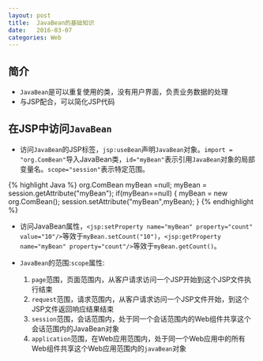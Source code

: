```yaml
---
layout: post
title:  JavaBean的基础知识
date:   2016-03-07
categories: Web
---
```

## 简介

* `JavaBean`是可以重复使用的类，没有用户界面，负责业务数据的处理
* 与JSP配合，可以简化JSP代码

## 在JSP中访问`JavaBean`

* 访问`JavaBean`的JSP标签，`jsp:useBean`声明`JavaBean`对象。`import = "org.ComBean"`导入JavaBean类，`id="myBean"`表示引用`JavaBean`对象的局部变量名。`scope="session"`表示特定范围。

{% highlight Java %}
org.ComBean myBean =null;
myBean = session.getAttribute("myBean");
if(myBean==null)
{
    myBean = new org.ComBean();
    session.setAttribute("myBean",myBean);
}
{% endhighlight %}

* 访问JavaBean属性，`<jsp:setProperty name="myBean" property="count" value="10"/>`等效于`myBean.setCount("10")`，`<jsp:getProperty name="myBean" property="count"/>`等效于`myBean.getCount()`。

* `JavaBean`的范围:`scope`属性:
  1. `page`范围，页面范围内，从客户请求访问一个JSP开始到这个JSP文件执行结束
  2. `request`范围，请求范围内，从客户请求访问一个JSP文件开始，到这个JSP文件返回响应结果结束
  3. `session`范围，会话范围内，处于同一个会话范围内的Web组件共享这个会话范围内的JavaBean对象
  4. `application`范围，在Web应用范围内，处于同一个Web应用中的所有Web组件共享这个Web应用范围内的`javaBean`对象




































